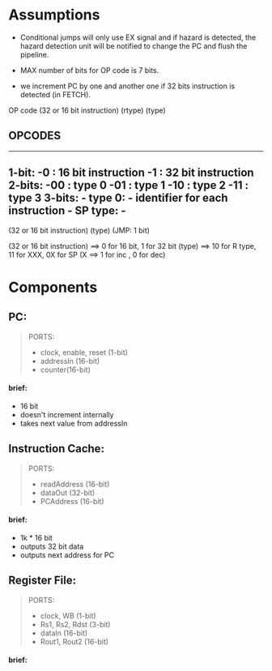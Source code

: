 
# Assumptions

* Conditional jumps will only use EX signal and if hazard is detected, the hazard detection unit will be notified to change the PC and flush the pipeline.

* MAX number of bits for OP code is 7 bits.

* we increment PC by one and another one if 32 bits instruction is detected (in FETCH).


OP code
(32 or 16 bit instruction) (rtype) (type) 

## OPCODES
---
1-bit:
    -0 : 16 bit instruction
    -1 : 32 bit instruction
2-bits:
    -00 : type 0
    -01 : type 1
    -10 : type 2
    -11 : type 3 
3-bits:
    - type 0:
      - identifier for each instruction
    - SP type:
      - 
---
(32 or 16 bit instruction) (type) (JMP: 1 bit)

(32 or 16 bit instruction) ==> 0 for 16 bit, 1 for 32 bit
(type) ==> 10 for R type, 11 for XXX, 0X for SP (X ==> 1 for inc , 0 for dec)


# Components

## PC:
> PORTS: 
> - clock, enable, reset (1-bit)
> - addressIn (16-bit)
> - counter(16-bit)

#### brief:
* 16 bit
* doesn't increment internally
* takes next value from addressIn


## Instruction Cache:
> PORTS: 
> - readAddress (16-bit)
> - dataOut (32-bit)
> - PCAddress (16-bit)

#### brief:
* 1k * 16 bit
* outputs 32 bit data
* outputs next address for PC

## Register File:
> PORTS:
> - clock, WB (1-bit)
> - Rs1, Rs2, Rdst (3-bit)
> - dataIn (16-bit)
> - Rout1, Rout2 (16-bit)

#### brief:


